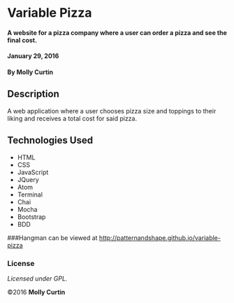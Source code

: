# Variable Pizza

#### A website for a pizza company where a user can order a pizza and see the final cost.
#### January 29, 2016

#### By Molly Curtin

## Description

A web application where a user chooses pizza size and toppings to their liking and receives a total cost for said pizza.


## Technologies Used

* HTML
* CSS
* JavaScript
* JQuery
* Atom
* Terminal
* Chai
* Mocha
* Bootstrap
* BDD

###Hangman can be viewed at http://patternandshape.github.io/variable-pizza

### License

*Licensed under GPL.*

&copy;2016 **Molly Curtin**
